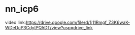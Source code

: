 # nn_icp6
video link:https://drive.google.com/file/d/1j11Rmgf_Z3K6waK-WDeDcP3CdytPQ5DT/view?usp=drive_link
